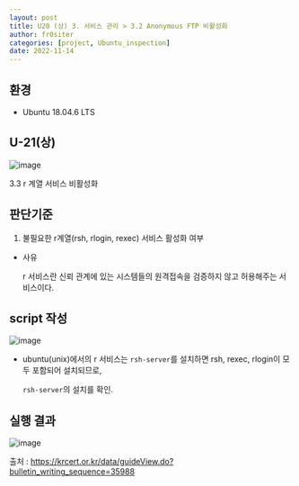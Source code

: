 ```yaml
---
layout: post
title: U20 (상) 3. 서비스 관리 > 3.2 Anonymous FTP 비활성화
author: fr0siter
categories: [project, Ubuntu_inspection]
date: 2022-11-14
---
```

## 환경

 - Ubuntu 18.04.6 LTS

## U-21(상) 
![image](https://user-images.githubusercontent.com/116713751/201552145-f2f77529-52b6-4a13-a6ac-829d20a4b38a.png)

3.3 r 계열 서비스 비활성화

 

## 판단기준

1. 불필요한 r계열(rsh, rlogin, rexec) 서비스 활성화 여부

 
- 사유

  r 서비스란 신뢰 관계에 있는 시스템들의 원격접속을 검증하지 않고 허용해주는 서비스이다.

 

 
 
## script 작성  
![image](https://user-images.githubusercontent.com/116713751/201552140-697d117a-82bb-4a41-92b5-3a8a95a9323d.png)


 - ubuntu(unix)에서의 r 서비스는 `rsh-server`를 설치하면 rsh, rexec, rlogin이 모두 포함되어 설치되므로,

   `rsh-server`의 설치를 확인.

 

 

## 실행 결과  

![image](https://user-images.githubusercontent.com/116713751/201552136-6a9ce548-b992-4495-bef4-bef177345c56.png)

 

 

출처 : https://krcert.or.kr/data/guideView.do?bulletin_writing_sequence=35988
